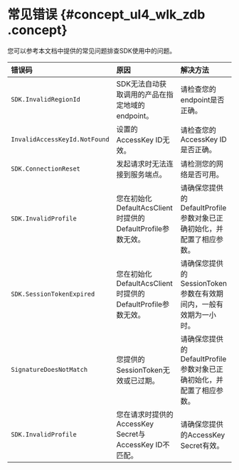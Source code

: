 # 常见错误 {#concept_ul4_wlk_zdb .concept}

您可以参考本文档中提供的常见问题排查SDK使用中的问题。

|错误码|原因|解决方法|
|:--|:-|:---|
|`SDK.InvalidRegionId`|SDK无法自动获取调用的产品在指定地域的endpoint。|请检查您的endpoint是否正确。|
|`InvalidAccessKeyId.NotFound`|设置的AccessKey ID无效。|请检查您的AccessKey ID是否正确。|
|`SDK.ConnectionReset`|发起请求时无法连接到服务端点。|请检测您的网络是否可用。|
|`SDK.InvalidProfile`|您在初始化DefaultAcsClient时提供的DefaultProfile参数无效。|请确保您提供的DefaultProfile参数对象已正确初始化，并配置了相应参数。|
|`SDK.SessionTokenExpired`|您在初始化DefaultAcsClient时提供的DefaultProfile参数无效。|请确保您提供的SessionToken参数在有效期间内，一般有效期为一小时。|
|`SignatureDoesNotMatch`|您提供的SessionToken无效或已过期。|请确保您提供的DefaultProfile参数对象已正确初始化，并配置了相应参数。|
|`SDK.InvalidProfile`|您在请求时提供的AccessKey Secret与AccessKey ID不匹配。|请确保您提供的AccessKey Secret有效。|

